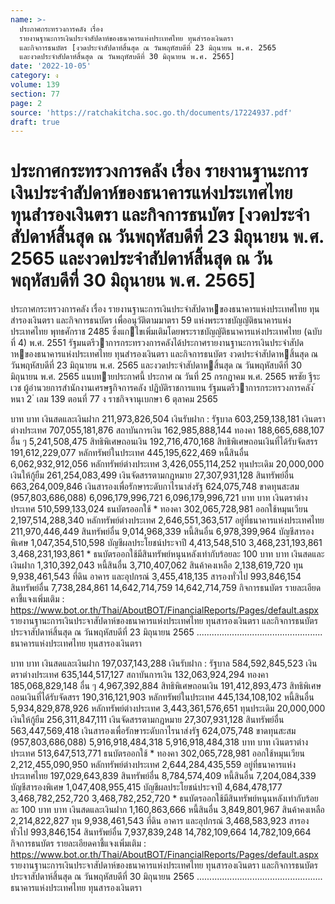 ```yaml
---
name: >-
  ประกาศกระทรวงการคลัง เรื่อง
  รายงานฐานะการเงินประจำสัปดาห์ของธนาคารแห่งประเทศไทย ทุนสำรองเงินตรา
  และกิจการธนบัตร [งวดประจำสัปดาห์สิ้นสุด ณ วันพฤหัสบดีที่ 23 มิถุนายน พ.ศ. 2565
  และงวดประจำสัปดาห์สิ้นสุด ณ วันพฤหัสบดีที่ 30 มิถุนายน พ.ศ. 2565]
date: '2022-10-05'
category: ง
volume: 139
section: 77
page: 2
source: 'https://ratchakitcha.soc.go.th/documents/17224937.pdf'
draft: true
---
```


# ประกาศกระทรวงการคลัง เรื่อง รายงานฐานะการเงินประจำสัปดาห์ของธนาคารแห่งประเทศไทย ทุนสำรองเงินตรา และกิจการธนบัตร [งวดประจำสัปดาห์สิ้นสุด ณ วันพฤหัสบดีที่ 23 มิถุนายน พ.ศ. 2565 และงวดประจำสัปดาห์สิ้นสุด ณ วันพฤหัสบดีที่ 30 มิถุนายน พ.ศ. 2565]

ประกาศกระทรวงการคลัง เรื่อง รายงานฐานะการเงินประจําสัปดาหของธนาคารแห่งประเทศไทย ทุนสํารองเงินตรา และกิจการธนบัตร เพื่ออนุวัติตามมาตรา 59 แห่งพระราชบัญญัติธนาคารแห่งประเทศไทย พุทธศักราช 2485 ซึ่งแกไขเพิ่มเติมโดยพระราชบัญญัติธนาคารแห่งประเทศไทย (ฉบับที่ 4) พ.ศ. 2551 รัฐมนตรีวาการกระทรวงการคลังได้ประกาศรายงานฐานะการเงินประจําสัปดาหของธนาคารแห่งประเทศไทย ทุนสํารองเงินตรา และกิจการธนบัตร งวดประจําสัปดาหสิ้นสุด ณ วันพฤหัสบดีที่ 23 มิถุนายน พ.ศ. 2565 และงวดประจําสัปดาหสิ้นสุด ณ วันพฤหัสบดีที่ 30 มิถุนายน พ.ศ. 2565 แนบทายประกาศนี้ ประกาศ ณ วันที่ 25 กรกฎาคม พ.ศ. 2565 พรชัย ฐีระเวช ผู้อํานวยการสํานักงานเศรษฐกิจการคลัง ปฏิบัติราชการแทน รัฐมนตรีวาการกระทรวงการคลัง ้ หนา 2 ่ เลม 139 ตอนที่ 77 ง ราชกิจจานุเบกษา 6 ตุลาคม 2565

บาท บาท เงินสดและเงินฝาก 211,973,826,504 เงินรับฝาก : รัฐบาล 603,259,138,181 เงินตราต่างประเทศ 707,055,181,876 สถาบันการเงิน 162,985,888,144 ทองคา 188,665,688,107 อื่น ๆ 5,241,508,475 สิทธิพิเศษถอนเงิน 192,716,470,168 สิทธิพิเศษถอนเงินที่ได้รับจัดสรร 191,612,229,077 หลักทรัพย์ในประเทศ 445,195,622,469 หนี้สินอื่น 6,062,932,912,056 หลักทรัพย์ต่างประเทศ 3,426,055,114,252 ทุนประเดิม 20,000,000 เงินให้กู้ยืม 261,254,083,499 เงินจัดสรรตามกฎหมาย 27,307,931,128 สินทรัพย์อื่น 663,264,009,846 เงินสารองเพื่อรักษาระดับกาไรนาส่งรัฐ 624,075,748 ขาดทุนสะสม (957,803,686,088) 6,096,179,996,721 6,096,179,996,721 บาท บาท เงินตราต่างประเทศ 510,599,133,024 ธนบัตรออกใช้ * ทองคา 302,065,728,981 ออกใช้หมุนเวียน 2,197,514,288,340 หลักทรัพย์ต่างประเทศ 2,646,551,363,517 อยู่ที่ธนาคารแห่งประเทศไทย 211,970,446,449 สินทรัพย์อื่น 9,014,968,339 หนี้สินอื่น 6,978,399,964 บัญชีสารองพิเศษ 1,047,354,510,598 บัญชีผลประโยชน์ประจาปี 4,413,548,510 3,468,231,193,861 3,468,231,193,861 * ธนบัตรออกใช้มีสินทรัพย์หนุนหลังเท่ากับร้อยละ 100 บาท บาท เงินสดและเงินฝาก 1,310,392,043 หนี้สินอื่น 3,710,407,062 สินค้าคงเหลือ 2,138,619,720 ทุน 9,938,461,543 ที่ดิน อาคาร และอุปกรณ์ 3,455,418,135 สารองทั่วไป 993,846,154 สินทรัพย์อื่น 7,738,284,861 14,642,714,759 14,642,714,759 กิจการธนบัตร รายละเอียดคาชี้แจงเพิ่มเติม : https://www.bot.or.th/Thai/AboutBOT/FinancialReports/Pages/default.aspx รายงานฐานะการเงินประจาสัปดาห์ของธนาคารแห่งประเทศไทย ทุนสารองเงินตรา และกิจการธนบัตร ประจาสัปดาห์สิ้นสุด ณ วันพฤหัสบดีที่ 23 มิถุนายน 2565 .................................................. ธนาคารแห่งประเทศไทย ทุนสารองเงินตรา

บาท บาท เงินสดและเงินฝาก 197,037,143,288 เงินรับฝาก : รัฐบาล 584,592,845,523 เงินตราต่างประเทศ 635,144,517,127 สถาบันการเงิน 132,063,924,294 ทองคา 185,068,829,148 อื่น ๆ 4,967,392,884 สิทธิพิเศษถอนเงิน 191,412,893,473 สิทธิพิเศษถอนเงินที่ได้รับจัดสรร 190,316,121,903 หลักทรัพย์ในประเทศ 445,134,108,102 หนี้สินอื่น 5,934,829,878,926 หลักทรัพย์ต่างประเทศ 3,443,361,576,651 ทุนประเดิม 20,000,000 เงินให้กู้ยืม 256,311,847,111 เงินจัดสรรตามกฎหมาย 27,307,931,128 สินทรัพย์อื่น 563,447,569,418 เงินสารองเพื่อรักษาระดับกาไรนาส่งรัฐ 624,075,748 ขาดทุนสะสม (957,803,686,088) 5,916,918,484,318 5,916,918,484,318 บาท บาท เงินตราต่างประเทศ 513,647,513,771 ธนบัตรออกใช้ * ทองคา 302,065,728,981 ออกใช้หมุนเวียน 2,212,455,090,950 หลักทรัพย์ต่างประเทศ 2,644,284,435,559 อยู่ที่ธนาคารแห่งประเทศไทย 197,029,643,839 สินทรัพย์อื่น 8,784,574,409 หนี้สินอื่น 7,204,084,339 บัญชีสารองพิเศษ 1,047,408,955,415 บัญชีผลประโยชน์ประจาปี 4,684,478,177 3,468,782,252,720 3,468,782,252,720 * ธนบัตรออกใช้มีสินทรัพย์หนุนหลังเท่ากับร้อยละ 100 บาท บาท เงินสดและเงินฝาก 1,160,863,666 หนี้สินอื่น 3,849,801,967 สินค้าคงเหลือ 2,214,822,827 ทุน 9,938,461,543 ที่ดิน อาคาร และอุปกรณ์ 3,468,583,923 สารองทั่วไป 993,846,154 สินทรัพย์อื่น 7,937,839,248 14,782,109,664 14,782,109,664 กิจการธนบัตร รายละเอียดคาชี้แจงเพิ่มเติม : https://www.bot.or.th/Thai/AboutBOT/FinancialReports/Pages/default.aspx รายงานฐานะการเงินประจาสัปดาห์ของธนาคารแห่งประเทศไทย ทุนสารองเงินตรา และกิจการธนบัตร ประจาสัปดาห์สิ้นสุด ณ วันพฤหัสบดีที่ 30 มิถุนายน 2565 .................................................. ธนาคารแห่งประเทศไทย ทุนสารองเงินตรา
